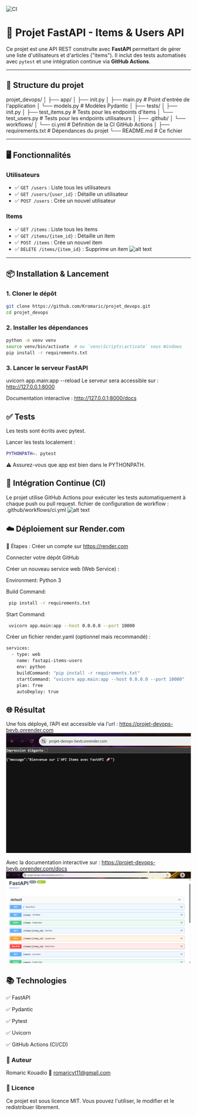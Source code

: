 ![CI](https://github.com/Kromaric/projet_devops/actions/workflows/ci.yml/badge.svg)


# 🚀 Projet FastAPI - Items & Users API

Ce projet est une API REST construite avec **FastAPI** permettant de gérer une liste d'utilisateurs et d'articles ("items"). Il inclut des tests automatisés avec `pytest` et une intégration continue via **GitHub Actions**.

---

## 🧱 Structure du projet

projet_devops/
│
├── app/
│ ├── init.py
│ ├── main.py # Point d'entrée de l'application
│ └── models.py # Modèles Pydantic
│
├── tests/
│ ├── init.py
│ ├── test_items.py # Tests pour les endpoints d'items
│ └── test_users.py # Tests pour les endpoints utilisateurs
│
├── .github/
│ └── workflows/
│ └── ci.yml # Définition de la CI GitHub Actions
│
├── requirements.txt # Dépendances du projet
└── README.md # Ce fichier


---

## 🖥️ Fonctionnalités

### Utilisateurs

- ✅ `GET /users` : Liste tous les utilisateurs
- ✅ `GET /users/{user_id}` : Détaille un utilisateur
- ✅ `POST /users` : Crée un nouvel utilisateur

### Items

- ✅ `GET /items` : Liste tous les items
- ✅ `GET /items/{item_id}` : Détaille un item
- ✅ `POST /items` : Crée un nouvel item
- ✅ `DELETE /items/{item_id}` : Supprime un item
![alt text](<Capture d'écran 2025-05-11 025548.png>)
---

## 📦 Installation & Lancement

### 1. Cloner le dépôt

```bash
git clone https://github.com/Kromaric/projet_devops.git
cd projet_devops
```
### 2. Installer les dépendances
```bash
python -m venv venv
source venv/bin/activate  # ou `venv\Scripts\activate` sous Windows
pip install -r requirements.txt
```
### 3. Lancer le serveur FastAPI

uvicorn app.main:app --reload
Le serveur sera accessible sur : http://127.0.0.1:8000

Documentation interactive : http://127.0.0.1:8000/docs

## ✅ Tests
Les tests sont écrits avec pytest.

Lancer les tests localement :
```bash
PYTHONPATH=. pytest
```
⚠️ Assurez-vous que app est bien dans le PYTHONPATH.

## 🔁 Intégration Continue (CI)
Le projet utilise GitHub Actions pour exécuter les tests automatiquement à chaque push ou pull request.
fichier de configuration de workflow : .github/workflows/ci.yml
![alt text](<Capture d'écran 2025-05-11 050557.png>)


## ☁️ Déploiement sur Render.com
📝 Étapes :
Créer un compte sur https://render.com

Connecter votre dépôt GitHub

Créer un nouveau service web (Web Service) :

Environment: Python 3

Build Command:
```bash
 pip install -r requirements.txt

```

Start Command:
```bash
 uvicorn app.main:app --host 0.0.0.0 --port 10000
```
Créer un fichier render.yaml (optionnel mais recommandé) :
```bash
services:
  - type: web
    name: fastapi-items-users
    env: python
    buildCommand: "pip install -r requirements.txt"
    startCommand: "uvicorn app.main:app --host 0.0.0.0 --port 10000"
    plan: free
    autoDeploy: true
```
## 🌐 Résultat
Une fois déployé, l’API est accessible via l'url :
https://projet-devops-bevb.onrender.com
![alt text](image.png)

Avec la documentation interactive sur :
https://projet-devops-bevb.onrender.com/docs
![alt text](image-1.png)

## 📚 Technologies
✅ FastAPI

✅ Pydantic

✅ Pytest

✅ Uvicorn

✅ GitHub Actions (CI/CD)

### 🙌 Auteur
Romaric Kouadio
📧 romaricyt11@gmail.com

### 📄 Licence
Ce projet est sous licence MIT. Vous pouvez l'utiliser, le modifier et le redistribuer librement.
